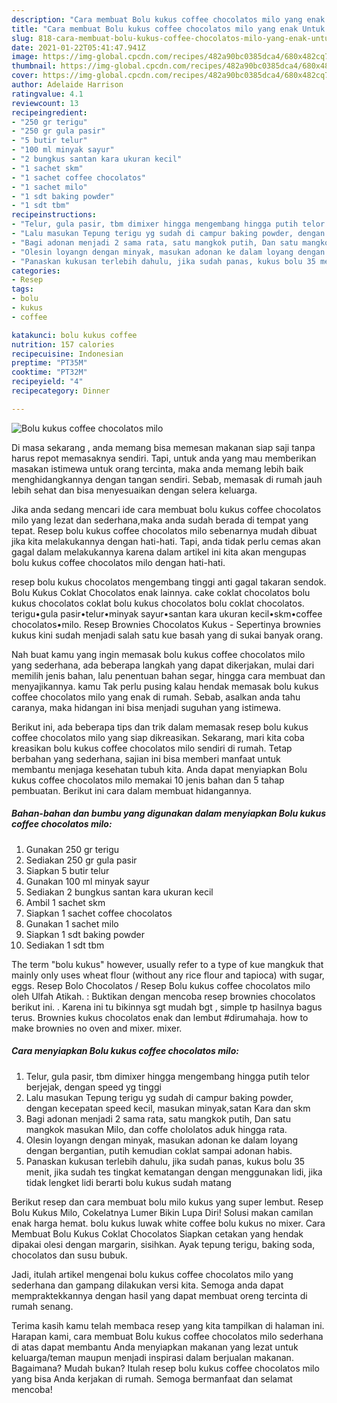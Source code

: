 ```yaml
---
description: "Cara membuat Bolu kukus coffee chocolatos milo yang enak Untuk Jualan"
title: "Cara membuat Bolu kukus coffee chocolatos milo yang enak Untuk Jualan"
slug: 818-cara-membuat-bolu-kukus-coffee-chocolatos-milo-yang-enak-untuk-jualan
date: 2021-01-22T05:41:47.941Z
image: https://img-global.cpcdn.com/recipes/482a90bc0385dca4/680x482cq70/bolu-kukus-coffee-chocolatos-milo-foto-resep-utama.jpg
thumbnail: https://img-global.cpcdn.com/recipes/482a90bc0385dca4/680x482cq70/bolu-kukus-coffee-chocolatos-milo-foto-resep-utama.jpg
cover: https://img-global.cpcdn.com/recipes/482a90bc0385dca4/680x482cq70/bolu-kukus-coffee-chocolatos-milo-foto-resep-utama.jpg
author: Adelaide Harrison
ratingvalue: 4.1
reviewcount: 13
recipeingredient:
- "250 gr terigu"
- "250 gr gula pasir"
- "5 butir telur"
- "100 ml minyak sayur"
- "2 bungkus santan kara ukuran kecil"
- "1 sachet skm"
- "1 sachet coffee chocolatos"
- "1 sachet milo"
- "1 sdt baking powder"
- "1 sdt tbm"
recipeinstructions:
- "Telur, gula pasir, tbm dimixer hingga mengembang hingga putih telor berjejak, dengan speed yg tinggi"
- "Lalu masukan Tepung terigu yg sudah di campur baking powder, dengan kecepatan speed kecil, masukan minyak,satan Kara dan skm"
- "Bagi adonan menjadi 2 sama rata, satu mangkok putih, Dan satu mangkok masukan Milo, dan coffe chololatos aduk hingga rata."
- "Olesin loyangn dengan minyak, masukan adonan ke dalam loyang dengan bergantian, putih kemudian coklat sampai adonan habis."
- "Panaskan kukusan terlebih dahulu, jika sudah panas, kukus bolu 35 menit, jika sudah tes tingkat kematangan dengan menggunakan lidi, jika tidak lengket lidi berarti bolu kukus sudah matang"
categories:
- Resep
tags:
- bolu
- kukus
- coffee

katakunci: bolu kukus coffee 
nutrition: 157 calories
recipecuisine: Indonesian
preptime: "PT35M"
cooktime: "PT32M"
recipeyield: "4"
recipecategory: Dinner

---
```



![Bolu kukus coffee chocolatos milo](https://img-global.cpcdn.com/recipes/482a90bc0385dca4/680x482cq70/bolu-kukus-coffee-chocolatos-milo-foto-resep-utama.jpg)

Di masa  sekarang , anda memang bisa memesan makanan siap saji tanpa harus repot memasaknya sendiri. Tapi, untuk anda yang mau memberikan masakan istimewa untuk orang tercinta, maka anda memang lebih baik menghidangkannya dengan tangan sendiri. Sebab, memasak di rumah jauh lebih sehat dan bisa menyesuaikan dengan selera keluarga.

Jika anda sedang mencari ide cara membuat bolu kukus coffee chocolatos milo yang lezat dan sederhana,maka anda sudah berada di tempat yang tepat. Resep bolu kukus coffee chocolatos milo  sebenarnya mudah dibuat jika kita melakukannya dengan hati-hati. Tapi, anda tidak perlu cemas akan gagal dalam melakukannya 
karena dalam artikel ini kita akan mengupas bolu kukus coffee chocolatos milo dengan hati-hati.  

resep bolu kukus chocolatos mengembang tinggi anti gagal takaran sendok. Bolu Kukus Coklat Chocolatos enak lainnya. cake coklat chocolatos bolu kukus chocolatos coklat bolu kukus chocolatos bolu coklat chocolatos. terigu•gula pasir•telur•minyak sayur•santan kara ukuran kecil•skm•coffee chocolatos•milo. Resep Brownies Chocolatos Kukus - Sepertinya brownies kukus kini sudah menjadi salah satu kue basah yang di sukai banyak orang.

Nah buat kamu yang ingin memasak bolu kukus coffee chocolatos milo yang sederhana, ada beberapa langkah yang dapat dikerjakan, mulai dari memilih jenis bahan, lalu penentuan bahan segar, hingga cara membuat dan menyajikannya. kamu Tak perlu pusing kalau hendak memasak bolu kukus coffee chocolatos milo yang enak di rumah. Sebab, asalkan anda  tahu caranya, maka hidangan ini bisa menjadi suguhan yang istimewa.

Berikut ini, ada beberapa tips dan trik dalam memasak resep bolu kukus coffee chocolatos milo yang siap dikreasikan. Sekarang, mari kita coba kreasikan bolu kukus coffee chocolatos milo sendiri di rumah. Tetap berbahan yang sederhana, sajian ini bisa memberi manfaat untuk membantu menjaga kesehatan tubuh kita. Anda dapat menyiapkan Bolu kukus coffee chocolatos milo memakai 10 jenis bahan dan 5 tahap pembuatan. Berikut ini cara dalam membuat hidangannya.

<!--inarticleads1-->

##### Bahan-bahan dan bumbu yang digunakan dalam menyiapkan Bolu kukus coffee chocolatos milo:

1. Gunakan 250 gr terigu
1. Sediakan 250 gr gula pasir
1. Siapkan 5 butir telur
1. Gunakan 100 ml minyak sayur
1. Sediakan 2 bungkus santan kara ukuran kecil
1. Ambil 1 sachet skm
1. Siapkan 1 sachet coffee chocolatos
1. Gunakan 1 sachet milo
1. Siapkan 1 sdt baking powder
1. Sediakan 1 sdt tbm


The term &#34;bolu kukus&#34; however, usually refer to a type of kue mangkuk that mainly only uses wheat flour (without any rice flour and tapioca) with sugar, eggs. Resep Bolo Chocolatos / Resep Bolu kukus coffee chocolatos milo oleh Ulfah Atikah. : Buktikan dengan mencoba resep brownies chocolatos berikut ini. . Karena ini tu bikinnya sgt mudah bgt , simple tp hasilnya bagus terus. Brownies kukus chocolatos enak dan lembut #dirumahaja. how to make brownies no oven and mixer. mixer. 

<!--inarticleads2-->

##### Cara menyiapkan Bolu kukus coffee chocolatos milo:

1. Telur, gula pasir, tbm dimixer hingga mengembang hingga putih telor berjejak, dengan speed yg tinggi
1. Lalu masukan Tepung terigu yg sudah di campur baking powder, dengan kecepatan speed kecil, masukan minyak,satan Kara dan skm
1. Bagi adonan menjadi 2 sama rata, satu mangkok putih, Dan satu mangkok masukan Milo, dan coffe chololatos aduk hingga rata.
1. Olesin loyangn dengan minyak, masukan adonan ke dalam loyang dengan bergantian, putih kemudian coklat sampai adonan habis.
1. Panaskan kukusan terlebih dahulu, jika sudah panas, kukus bolu 35 menit, jika sudah tes tingkat kematangan dengan menggunakan lidi, jika tidak lengket lidi berarti bolu kukus sudah matang


Berikut resep dan cara membuat bolu milo kukus yang super lembut. Resep Bolu Kukus Milo, Cokelatnya Lumer Bikin Lupa Diri! Solusi makan camilan enak harga hemat. bolu kukus luwak white coffee bolu kukus no mixer. Cara Membuat Bolu Kukus Coklat Chocolatos Siapkan cetakan yang hendak dipakai olesi dengan margarin, sisihkan. Ayak tepung terigu, baking soda, chocolatos dan susu bubuk. 

Jadi, itulah artikel mengenai  bolu kukus coffee chocolatos milo  yang sederhana dan gampang dilakukan versi kita. Semoga anda dapat mempraktekkannya dengan hasil yang dapat membuat oreng tercinta di rumah senang. 

Terima kasih kamu telah membaca resep yang kita tampilkan di halaman ini. Harapan kami, cara membuat  Bolu kukus coffee chocolatos milo sederhana di atas dapat membantu Anda menyiapkan makanan yang lezat untuk keluarga/teman maupun menjadi inspirasi dalam berjualan makanan. Bagaimana? Mudah bukan? Itulah resep bolu kukus coffee chocolatos milo yang bisa Anda kerjakan di rumah. Semoga bermanfaat dan selamat mencoba!

